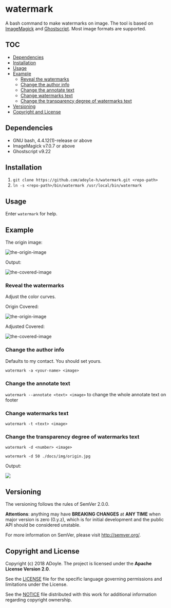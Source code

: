 # watermark

A bash command to make watermarks on image. The tool is based on [ImageMagick][] and [Ghostscript][]. Most image formats are supported.

## TOC

<!-- MarkdownTOC GFM -->

- [Dependencies](#dependencies)
- [Installation](#installation)
- [Usage](#usage)
- [Example](#example)
    - [Reveal the watermarks](#reveal-the-watermarks)
    - [Change the author info](#change-the-author-info)
    - [Change the annotate text](#change-the-annotate-text)
    - [Change watermarks text](#change-watermarks-text)
    - [Change the transparency degree of watermarks text](#change-the-transparency-degree-of-watermarks-text)
- [Versioning](#versioning)
- [Copyright and License](#copyright-and-license)

<!-- /MarkdownTOC -->


## Dependencies

- GNU bash, 4.4.12(1)-release or above
- ImageMagick v7.0.7 or above
- Ghostscript v9.22

## Installation

1. `git clone https://github.com/adoyle-h/watermark.git <repo-path>`
2. `ln -s <repo-path>/bin/watermark /usr/local/bin/watermark`

## Usage

Enter `watermark` for help.

## Example

The origin image:

![the-origin-image](./docs/img/origin.jpg)

Output:

![the-covered-image](./docs/img/origin-covered.jpg)

### Reveal the watermarks

Adjust the color curves.

Origin Covered:

![the-origin-image](./docs/img/curve-origin-covered.png)

Adjusted Covered:

![the-covered-image](./docs/img/curve-origin-covered-2.png)

### Change the author info

Defaults to my contact. You should set yours.

`watermark -a <your-name> <image>`

### Change the annotate text

`watermark --annotate <text> <image>` to change the whole annotate text on footer

### Change watermarks text

`watermark -t <text> <image>`

### Change the transparency degree of watermarks text

`watermark -d <number> <image>`

`watermark -d 50 ./docs/img/origin.jpg`

Output:

![](./docs/img/origin-covered-d50.jpg)


## Versioning

The versioning follows the rules of SemVer 2.0.0.

**Attentions**: anything may have **BREAKING CHANGES** at **ANY TIME** when major version is zero (0.y.z), which is for initial development and the public API should be considered unstable.

For more information on SemVer, please visit http://semver.org/.


## Copyright and License

Copyright (c) 2018 ADoyle. The project is licensed under the **Apache License Version 2.0**.

See the [LICENSE][] file for the specific language governing permissions and limitations under the License.

See the [NOTICE][] file distributed with this work for additional information regarding copyright ownership.


<!-- Links -->

[LICENSE]: ./LICENSE
[NOTICE]: ./NOTICE

[ImageMagick]: https://www.imagemagick.org/
[Ghostscript]: https://www.ghostscript.com/
